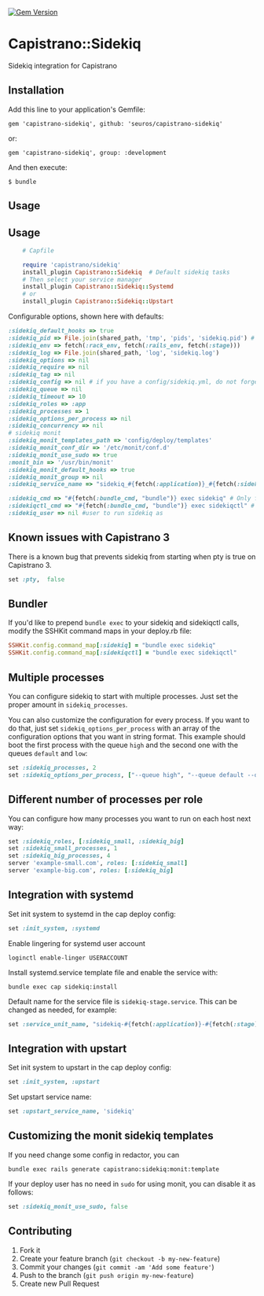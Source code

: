 [![Gem Version](https://badge.fury.io/rb/capistrano-sidekiq.svg)](http://badge.fury.io/rb/capistrano-sidekiq)

# Capistrano::Sidekiq

Sidekiq integration for Capistrano

## Installation

Add this line to your application's Gemfile:

    gem 'capistrano-sidekiq', github: 'seuros/capistrano-sidekiq'

or:

    gem 'capistrano-sidekiq', group: :development

And then execute:

    $ bundle


## Usage
## Usage
```ruby
    # Capfile

    require 'capistrano/sidekiq'
    install_plugin Capistrano::Sidekiq  # Default sidekiq tasks
    # Then select your service manager
    install_plugin Capistrano::Sidekiq::Systemd 
    # or  
    install_plugin Capistrano::Sidekiq::Upstart
```


Configurable options, shown here with defaults:

```ruby
:sidekiq_default_hooks => true
:sidekiq_pid => File.join(shared_path, 'tmp', 'pids', 'sidekiq.pid') # ensure this path exists in production before deploying.
:sidekiq_env => fetch(:rack_env, fetch(:rails_env, fetch(:stage)))
:sidekiq_log => File.join(shared_path, 'log', 'sidekiq.log')
:sidekiq_options => nil
:sidekiq_require => nil
:sidekiq_tag => nil
:sidekiq_config => nil # if you have a config/sidekiq.yml, do not forget to set this. 
:sidekiq_queue => nil
:sidekiq_timeout => 10
:sidekiq_roles => :app
:sidekiq_processes => 1
:sidekiq_options_per_process => nil
:sidekiq_concurrency => nil
# sidekiq monit
:sidekiq_monit_templates_path => 'config/deploy/templates'
:sidekiq_monit_conf_dir => '/etc/monit/conf.d'
:sidekiq_monit_use_sudo => true
:monit_bin => '/usr/bin/monit'
:sidekiq_monit_default_hooks => true
:sidekiq_monit_group => nil
:sidekiq_service_name => "sidekiq_#{fetch(:application)}_#{fetch(:sidekiq_env)}" + (index ? "_#{index}" : '') 

:sidekiq_cmd => "#{fetch(:bundle_cmd, "bundle")} exec sidekiq" # Only for capistrano2.5
:sidekiqctl_cmd => "#{fetch(:bundle_cmd, "bundle")} exec sidekiqctl" # Only for capistrano2.5
:sidekiq_user => nil #user to run sidekiq as
```

## Known issues with Capistrano 3

There is a known bug that prevents sidekiq from starting when pty is true on Capistrano 3.
```ruby
set :pty,  false
```

## Bundler

If you'd like to prepend `bundle exec` to your sidekiq and sidekiqctl calls, modify the SSHKit command maps
in your deploy.rb file:
```ruby
SSHKit.config.command_map[:sidekiq] = "bundle exec sidekiq"
SSHKit.config.command_map[:sidekiqctl] = "bundle exec sidekiqctl"
```

## Multiple processes

You can configure sidekiq to start with multiple processes. Just set the proper amount in `sidekiq_processes`.

You can also customize the configuration for every process. If you want to do that, just set
`sidekiq_options_per_process` with an array of the configuration options that you want in string format.
This example should boot the first process with the queue `high` and the second one with the queues `default`
and `low`:

```ruby
set :sidekiq_processes, 2
set :sidekiq_options_per_process, ["--queue high", "--queue default --queue low"]
```

## Different number of processes per role

You can configure how many processes you want to run on each host next way:

```ruby
set :sidekiq_roles, [:sidekiq_small, :sidekiq_big]
set :sidekiq_small_processes, 1
set :sidekiq_big_processes, 4
server 'example-small.com', roles: [:sidekiq_small]
server 'example-big.com', roles: [:sidekiq_big]
```

## Integration with systemd

Set init system to systemd in the cap deploy config:

```ruby
set :init_system, :systemd
```

Enable lingering for systemd user account

```
loginctl enable-linger USERACCOUNT
```

Install systemd.service template file and enable the service with:

```
bundle exec cap sidekiq:install
```

Default name for the service file is `sidekiq-stage.service`. This can be changed as needed, for example:

```ruby
set :service_unit_name, "sidekiq-#{fetch(:application)}-#{fetch(:stage)}.service"
```

## Integration with upstart

Set init system to upstart in the cap deploy config:

```ruby
set :init_system, :upstart
```

Set upstart service name:
```ruby
set :upstart_service_name, 'sidekiq'
```

## Customizing the monit sidekiq templates

If you need change some config in redactor, you can

```
bundle exec rails generate capistrano:sidekiq:monit:template
```

If your deploy user has no need in `sudo` for using monit, you can disable it as follows:

```ruby
set :sidekiq_monit_use_sudo, false
```

## Contributing

1. Fork it
2. Create your feature branch (`git checkout -b my-new-feature`)
3. Commit your changes (`git commit -am 'Add some feature'`)
4. Push to the branch (`git push origin my-new-feature`)
5. Create new Pull Request
